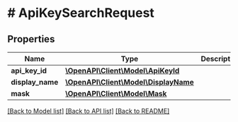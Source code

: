 # # ApiKeySearchRequest

## Properties

Name | Type | Description | Notes
------------ | ------------- | ------------- | -------------
**api_key_id** | [**\OpenAPI\Client\Model\ApiKeyId**](ApiKeyId.md) |  | [optional]
**display_name** | [**\OpenAPI\Client\Model\DisplayName**](DisplayName.md) |  | [optional]
**mask** | [**\OpenAPI\Client\Model\Mask**](Mask.md) |  | [optional]

[[Back to Model list]](../../README.md#models) [[Back to API list]](../../README.md#endpoints) [[Back to README]](../../README.md)

